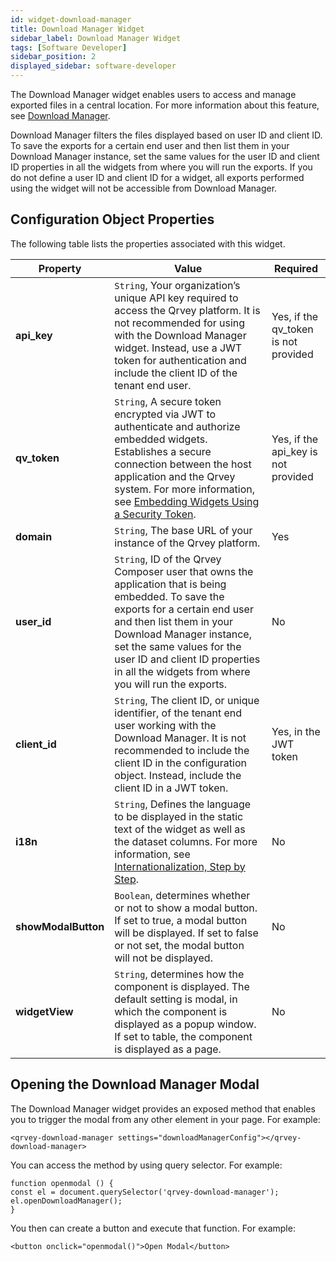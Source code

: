 ```yaml
---
id: widget-download-manager
title: Download Manager Widget
sidebar_label: Download Manager Widget
tags: [Software Developer]
sidebar_position: 2
displayed_sidebar: software-developer
---
```


The Download Manager widget enables users to access and manage exported files in a central location. For more information about this feature, see [Download Manager](../../../composer/03-Managing%20Your%20User%20Profile/download-manager.md). 

Download Manager filters the files displayed based on user ID and client ID. To save the exports for a certain end user and then list them in your Download Manager instance, set the same values for the user ID and client ID properties in all the widgets from where you will run the exports. If you do not define a user ID and client ID for a widget, all exports performed using the widget will not be accessible from Download Manager.


## Configuration Object Properties
The following table lists the properties associated with this widget. 

| **Property** | **Value** | **Required** |
| --- | --- | --- |
| **api_key** | `String`, Your organization’s unique API key required to access the Qrvey platform. It is not recommended for using with the Download Manager widget. Instead, use a JWT token for authentication and include the client ID of the tenant end user. | Yes, if the qv_token is not provided |
| **qv_token** | `String`, A secure token encrypted via JWT to authenticate and authorize embedded widgets. Establishes a secure connection between the host application and the Qrvey system. For more information, see [Embedding Widgets Using a Security Token](../embedding-widgets-security-token.md). | Yes, if the api_key is not provided |
| **domain** | `String`, The base URL of your instance of the Qrvey platform. | Yes | 
| **user_id** | `String`, ID of the Qrvey Composer user that owns the application that is being embedded. To save the exports for a certain end user and then list them in your Download Manager instance, set the same values for the user ID and client ID properties in all the widgets from where you will run the exports. | No  |
| **client_id** | `String`, The client ID, or unique identifier, of the tenant end user working with the Download Manager. It is not recommended to include the client ID in the configuration object. Instead, include the client ID in a JWT token.  | Yes, in the JWT token |
| **i18n** | `String`, Defines the language to be displayed in the static text of the widget as well as the dataset columns. For more information, see [Internationalization, Step by Step](../../09-Internationalization/internationalization-step-by-step.md). | No |
| **showModalButton** | `Boolean`, determines whether or not to show a modal button. If set to true, a modal button will be displayed. If set to false or not set, the modal button will not be displayed. |No|
| **widgetView** | `String`, determines how the component is displayed. The default setting is modal, in which the component is displayed as a popup window. If set to table, the component is displayed as a page. |No|



## Opening the Download Manager Modal

The Download Manager widget provides an exposed method that enables you to trigger the modal from any other element in your page. For example:

`<qrvey-download-manager settings="downloadManagerConfig"></qrvey-download-manager>`

You can access the method by using query selector. For example: 

```
function openmodal () {
const el = document.querySelector('qrvey-download-manager');
el.openDownloadManager();
}
```

You then can create a button and execute that function. For example: 

`<button onclick="openmodal()">Open Modal</button>`



